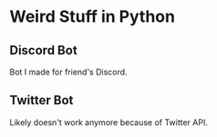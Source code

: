 # Weird Stuff in Python

## Discord Bot
Bot I made for friend's Discord.

## Twitter Bot 
Likely doesn't work anymore because of Twitter API.
